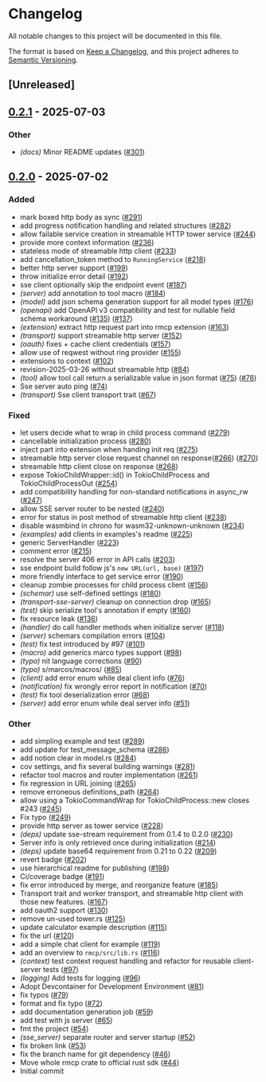 # Changelog

All notable changes to this project will be documented in this file.

The format is based on [Keep a Changelog](https://keepachangelog.com/en/1.0.0/),
and this project adheres to [Semantic Versioning](https://semver.org/spec/v2.0.0.html).

## [Unreleased]

## [0.2.1](https://github.com/modelcontextprotocol/rust-sdk/compare/rmcp-v0.2.0...rmcp-v0.2.1) - 2025-07-03

### Other

- *(docs)* Minor README updates ([#301](https://github.com/modelcontextprotocol/rust-sdk/pull/301))

## [0.2.0](https://github.com/modelcontextprotocol/rust-sdk/compare/rmcp-v0.1.5...rmcp-v0.2.0) - 2025-07-02

### Added

- mark boxed http body as sync ([#291](https://github.com/modelcontextprotocol/rust-sdk/pull/291))
- add progress notification handling and related structures ([#282](https://github.com/modelcontextprotocol/rust-sdk/pull/282))
- allow failable service creation in streamable HTTP tower service ([#244](https://github.com/modelcontextprotocol/rust-sdk/pull/244))
- provide more context information ([#236](https://github.com/modelcontextprotocol/rust-sdk/pull/236))
- stateless mode of streamable http client ([#233](https://github.com/modelcontextprotocol/rust-sdk/pull/233))
- add cancellation_token method to `RunningService` ([#218](https://github.com/modelcontextprotocol/rust-sdk/pull/218))
- better http server support ([#199](https://github.com/modelcontextprotocol/rust-sdk/pull/199))
- throw initialize error detail ([#192](https://github.com/modelcontextprotocol/rust-sdk/pull/192))
- sse client optionally skip the endpoint event ([#187](https://github.com/modelcontextprotocol/rust-sdk/pull/187))
- *(server)* add annotation to tool macro ([#184](https://github.com/modelcontextprotocol/rust-sdk/pull/184))
- *(model)* add json schema generation support for all model types ([#176](https://github.com/modelcontextprotocol/rust-sdk/pull/176))
- *(openapi)* add OpenAPI v3 compatibility and test for nullable field schema workaround ([#135](https://github.com/modelcontextprotocol/rust-sdk/pull/135)) ([#137](https://github.com/modelcontextprotocol/rust-sdk/pull/137))
- *(extension)* extract http request part into rmcp extension ([#163](https://github.com/modelcontextprotocol/rust-sdk/pull/163))
- *(transport)* support streamable http server ([#152](https://github.com/modelcontextprotocol/rust-sdk/pull/152))
- *(oauth)* fixes + cache client credentials ([#157](https://github.com/modelcontextprotocol/rust-sdk/pull/157))
- allow use of reqwest without ring provider ([#155](https://github.com/modelcontextprotocol/rust-sdk/pull/155))
- extensions to context ([#102](https://github.com/modelcontextprotocol/rust-sdk/pull/102))
- revision-2025-03-26 without streamable http ([#84](https://github.com/modelcontextprotocol/rust-sdk/pull/84))
- *(tool)* allow tool call return a serializable value in json format ([#75](https://github.com/modelcontextprotocol/rust-sdk/pull/75)) ([#78](https://github.com/modelcontextprotocol/rust-sdk/pull/78))
- Sse server auto ping ([#74](https://github.com/modelcontextprotocol/rust-sdk/pull/74))
- *(transport)* Sse client transport trait ([#67](https://github.com/modelcontextprotocol/rust-sdk/pull/67))

### Fixed

- let users decide what to wrap in child process command ([#279](https://github.com/modelcontextprotocol/rust-sdk/pull/279))
- cancellable initialization process ([#280](https://github.com/modelcontextprotocol/rust-sdk/pull/280))
- inject part into extension when handing init req ([#275](https://github.com/modelcontextprotocol/rust-sdk/pull/275))
- streamable http server close request channel on response([#266](https://github.com/modelcontextprotocol/rust-sdk/pull/266)) ([#270](https://github.com/modelcontextprotocol/rust-sdk/pull/270))
- streamable http client close on response ([#268](https://github.com/modelcontextprotocol/rust-sdk/pull/268))
- expose TokioChildWrapper::id() in TokioChildProcess and TokioChildProcessOut ([#254](https://github.com/modelcontextprotocol/rust-sdk/pull/254))
- add compatibility handling for non-standard notifications in async_rw ([#247](https://github.com/modelcontextprotocol/rust-sdk/pull/247))
- allow SSE server router to be nested ([#240](https://github.com/modelcontextprotocol/rust-sdk/pull/240))
- error for status in post method of streamable http client ([#238](https://github.com/modelcontextprotocol/rust-sdk/pull/238))
- disable wasmbind in chrono for wasm32-unknown-unknown ([#234](https://github.com/modelcontextprotocol/rust-sdk/pull/234))
- *(examples)* add clients in examples's readme ([#225](https://github.com/modelcontextprotocol/rust-sdk/pull/225))
- generic ServerHandler ([#223](https://github.com/modelcontextprotocol/rust-sdk/pull/223))
- comment error ([#215](https://github.com/modelcontextprotocol/rust-sdk/pull/215))
- resolve the server 406 error in API calls ([#203](https://github.com/modelcontextprotocol/rust-sdk/pull/203))
- sse endpoint build follow js's `new URL(url, base)` ([#197](https://github.com/modelcontextprotocol/rust-sdk/pull/197))
- more friendly interface to get service error ([#190](https://github.com/modelcontextprotocol/rust-sdk/pull/190))
- cleanup zombie processes for child process client ([#156](https://github.com/modelcontextprotocol/rust-sdk/pull/156))
- *(schemar)* use self-defined settings ([#180](https://github.com/modelcontextprotocol/rust-sdk/pull/180))
- *(transport-sse-server)* cleanup on connection drop ([#165](https://github.com/modelcontextprotocol/rust-sdk/pull/165))
- *(test)* skip serialize tool's annotation if empty ([#160](https://github.com/modelcontextprotocol/rust-sdk/pull/160))
- fix resource leak ([#136](https://github.com/modelcontextprotocol/rust-sdk/pull/136))
- *(handler)* do call handler methods when initialize server ([#118](https://github.com/modelcontextprotocol/rust-sdk/pull/118))
- *(server)* schemars compilation errors ([#104](https://github.com/modelcontextprotocol/rust-sdk/pull/104))
- *(test)* fix test introduced by #97 ([#101](https://github.com/modelcontextprotocol/rust-sdk/pull/101))
- *(macro)* add generics marco types support ([#98](https://github.com/modelcontextprotocol/rust-sdk/pull/98))
- *(typo)* nit language corrections ([#90](https://github.com/modelcontextprotocol/rust-sdk/pull/90))
- *(typo)* s/marcos/macros/ ([#85](https://github.com/modelcontextprotocol/rust-sdk/pull/85))
- *(client)* add error enum while deal client info ([#76](https://github.com/modelcontextprotocol/rust-sdk/pull/76))
- *(notification)* fix wrongly error report in notification ([#70](https://github.com/modelcontextprotocol/rust-sdk/pull/70))
- *(test)* fix tool deserialization error ([#68](https://github.com/modelcontextprotocol/rust-sdk/pull/68))
- *(server)* add error enum while deal server info ([#51](https://github.com/modelcontextprotocol/rust-sdk/pull/51))

### Other

- add simpling example and test ([#289](https://github.com/modelcontextprotocol/rust-sdk/pull/289))
- add update for test_message_schema ([#286](https://github.com/modelcontextprotocol/rust-sdk/pull/286))
- add notion clear in model.rs ([#284](https://github.com/modelcontextprotocol/rust-sdk/pull/284))
- cov settings, and fix several building warnings ([#281](https://github.com/modelcontextprotocol/rust-sdk/pull/281))
- refactor tool macros and router implementation ([#261](https://github.com/modelcontextprotocol/rust-sdk/pull/261))
- fix regression in URL joining ([#265](https://github.com/modelcontextprotocol/rust-sdk/pull/265))
- remove erroneous definitions_path  ([#264](https://github.com/modelcontextprotocol/rust-sdk/pull/264))
- allow using a TokioCommandWrap for TokioChildProcess::new closes #243 ([#245](https://github.com/modelcontextprotocol/rust-sdk/pull/245))
- Fix typo ([#249](https://github.com/modelcontextprotocol/rust-sdk/pull/249))
- provide http server as tower service ([#228](https://github.com/modelcontextprotocol/rust-sdk/pull/228))
- *(deps)* update sse-stream requirement from 0.1.4 to 0.2.0 ([#230](https://github.com/modelcontextprotocol/rust-sdk/pull/230))
- Server info is only retrieved once during initialization ([#214](https://github.com/modelcontextprotocol/rust-sdk/pull/214))
- *(deps)* update base64 requirement from 0.21 to 0.22 ([#209](https://github.com/modelcontextprotocol/rust-sdk/pull/209))
- revert badge ([#202](https://github.com/modelcontextprotocol/rust-sdk/pull/202))
- use hierarchical readme for publishing ([#198](https://github.com/modelcontextprotocol/rust-sdk/pull/198))
- Ci/coverage badge ([#191](https://github.com/modelcontextprotocol/rust-sdk/pull/191))
- fix error introduced by merge, and reorganize feature ([#185](https://github.com/modelcontextprotocol/rust-sdk/pull/185))
- Transport trait and worker transport, and streamable http client with those new features. ([#167](https://github.com/modelcontextprotocol/rust-sdk/pull/167))
- add oauth2 support ([#130](https://github.com/modelcontextprotocol/rust-sdk/pull/130))
- remove un-used tower.rs ([#125](https://github.com/modelcontextprotocol/rust-sdk/pull/125))
- update calculator example description ([#115](https://github.com/modelcontextprotocol/rust-sdk/pull/115))
- fix the url ([#120](https://github.com/modelcontextprotocol/rust-sdk/pull/120))
- add a simple chat client for example ([#119](https://github.com/modelcontextprotocol/rust-sdk/pull/119))
- add an overview to `rmcp/src/lib.rs` ([#116](https://github.com/modelcontextprotocol/rust-sdk/pull/116))
- *(context)* test context request handling and refactor for reusable client-server tests ([#97](https://github.com/modelcontextprotocol/rust-sdk/pull/97))
- *(logging)* Add tests for logging  ([#96](https://github.com/modelcontextprotocol/rust-sdk/pull/96))
- Adopt Devcontainer for Development Environment ([#81](https://github.com/modelcontextprotocol/rust-sdk/pull/81))
- fix typos ([#79](https://github.com/modelcontextprotocol/rust-sdk/pull/79))
- format and fix typo ([#72](https://github.com/modelcontextprotocol/rust-sdk/pull/72))
- add documentation generation job ([#59](https://github.com/modelcontextprotocol/rust-sdk/pull/59))
- add test with js server ([#65](https://github.com/modelcontextprotocol/rust-sdk/pull/65))
- fmt the project ([#54](https://github.com/modelcontextprotocol/rust-sdk/pull/54))
- *(sse_server)* separate router and server startup ([#52](https://github.com/modelcontextprotocol/rust-sdk/pull/52))
- fix broken link ([#53](https://github.com/modelcontextprotocol/rust-sdk/pull/53))
- fix the branch name for git dependency ([#46](https://github.com/modelcontextprotocol/rust-sdk/pull/46))
- Move whole rmcp crate to official rust sdk ([#44](https://github.com/modelcontextprotocol/rust-sdk/pull/44))
- Initial commit
